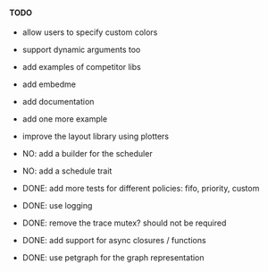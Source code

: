 #### TODO

- allow users to specify custom colors
- support dynamic arguments too
- add examples of competitor libs
- add embedme
- add documentation
- add one more example
- improve the layout library using plotters
- NO: add a builder for the scheduler
- NO: add a schedule trait

- DONE: add more tests for different policies: fifo, priority, custom
- DONE: use logging
- DONE: remove the trace mutex? should not be required
- DONE: add support for async closures / functions
- DONE: use petgraph for the graph representation
